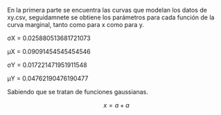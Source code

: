 En la primera parte se encuentra las curvas que modelan los datos de xy.csv, seguidamnete se obtiene los parámetros para cada función de la curva marginal, tanto como para x como para y.
 
 σX =  0.025880513681721073
 
μX =  0.09091454545454546

σY = 0.017221471951911548

μY =  0.04762190476190477

Sabiendo que se tratan de funciones gaussianas.


$$x=a + a$$
